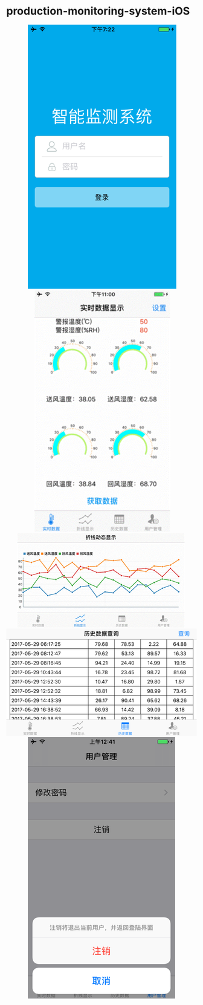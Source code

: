 # production-monitoring-system-iOS

<p align="center">
  <img src="https://github.com/zhulinn/production-monitoring-system-iOS/raw/master/demo/login.png" width = "180*2" height = "320*2">
  <br>
  <img src="https://github.com/zhulinn/production-monitoring-system-iOS/raw/master/demo/data.gif" width = "360" height = "640"> <br>
  <img src="https://github.com/zhulinn/production-monitoring-system-iOS/raw/master/demo/graph.gif" width = "320*2" height = "180*2">  <br>
  <img src="https://github.com/zhulinn/production-monitoring-system-iOS/raw/master/demo/history.png" width = "320*2" height = "180*2">  <br>
  <img src="https://github.com/zhulinn/production-monitoring-system-iOS/raw/master/demo/manage.png"   width = "180*2" height = "320*2">
</p>
